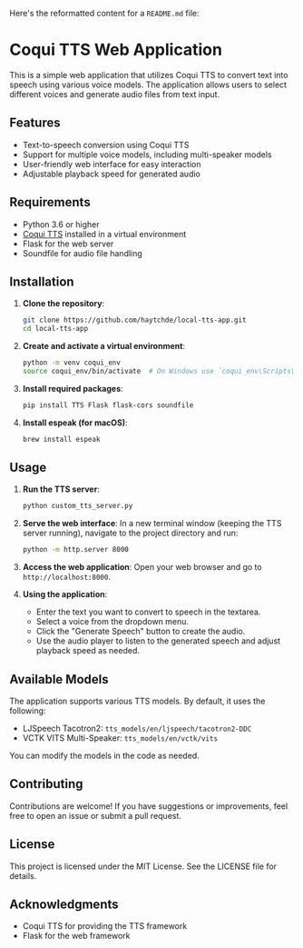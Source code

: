 Here's the reformatted content for a `README.md` file:

# Coqui TTS Web Application

This is a simple web application that utilizes Coqui TTS to convert text into speech using various voice models. The application allows users to select different voices and generate audio files from text input.

## Features

- Text-to-speech conversion using Coqui TTS
- Support for multiple voice models, including multi-speaker models
- User-friendly web interface for easy interaction
- Adjustable playback speed for generated audio

## Requirements

- Python 3.6 or higher
- [Coqui TTS](https://github.com/coqui-ai/TTS) installed in a virtual environment
- Flask for the web server
- Soundfile for audio file handling

## Installation

1. **Clone the repository**:
   ```bash
   git clone https://github.com/haytchde/local-tts-app.git
   cd local-tts-app
   ```

2. **Create and activate a virtual environment**:
   ```bash
   python -m venv coqui_env
   source coqui_env/bin/activate  # On Windows use `coqui_env\Scripts\activate`
   ```

3. **Install required packages**:
   ```bash
   pip install TTS Flask flask-cors soundfile
   ```

4. **Install espeak (for macOS)**:
   ```bash
   brew install espeak
   ```

## Usage

1. **Run the TTS server**:
   ```bash
   python custom_tts_server.py
   ```

2. **Serve the web interface**:
   In a new terminal window (keeping the TTS server running), navigate to the project directory and run:
   ```bash
   python -m http.server 8000
   ```

3. **Access the web application**:
   Open your web browser and go to `http://localhost:8000`.

4. **Using the application**:
   - Enter the text you want to convert to speech in the textarea.
   - Select a voice from the dropdown menu.
   - Click the "Generate Speech" button to create the audio.
   - Use the audio player to listen to the generated speech and adjust playback speed as needed.

## Available Models

The application supports various TTS models. By default, it uses the following:
- LJSpeech Tacotron2: `tts_models/en/ljspeech/tacotron2-DDC`
- VCTK VITS Multi-Speaker: `tts_models/en/vctk/vits`

You can modify the models in the code as needed.

## Contributing

Contributions are welcome! If you have suggestions or improvements, feel free to open an issue or submit a pull request.

## License

This project is licensed under the MIT License. See the LICENSE file for details.

## Acknowledgments

- Coqui TTS for providing the TTS framework
- Flask for the web framework